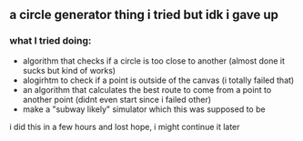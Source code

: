## a circle generator thing i tried but idk i gave up

### what I tried doing:

- algorithm that checks if a circle is too close to another (almost done it sucks but kind of works)
- alogirhtm to check if a point is outside of the canvas (i totally failed that)
- an algorithm that calculates the best route to come from a point to another point (didnt even start since i failed other)
- make a "subway likely" simulator which this was supposed to be 


i did this in a few hours and lost hope, i might continue it later
